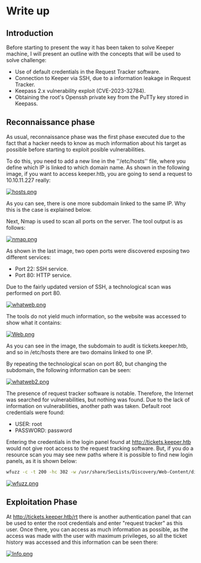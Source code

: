 # Write up
## Introduction
Before starting to present the way it has been taken to solve Keeper machine, I will present an outline with the concepts that will be used to solve challenge:
- Use of default credentials in the Request Tracker software.
- Connection to Keeper via SSH, due to a information leakage in Request Tracker.
- Keepass 2.x vulnerability exploit (CVE-2023-32784).
- Obtaining the root's Openssh private key from the PuTTy key stored in Keepass.
## Reconnaissance phase
As usual, reconnaissance phase was the first phase executed due to the fact that a hacker needs to know as much information about his target as possible before starting to exploit posible vulnerabilities.

To do this, you need to add a new line in the ''/etc/hosts'' file, where you define which IP is linked to which domain name. As shown in the following image, if you want to access keeper.htb, you are going to send a request to 10.10.11.227 really:

[![hosts.png](https://i.postimg.cc/8zBhdMYt/hosts.png)](https://postimg.cc/SnR2k2kM)

As you can see, there is one more subdomain linked to the same IP. Why this is the case is explained below.

Next, Nmap is used to scan all ports on the server. The tool output is as follows:

[![nmap.png](https://i.postimg.cc/MGWqQhc3/nmap.png)](https://postimg.cc/nXwy8SGq)

As shown in the last image, two open ports were discovered exposing two different services:
- Port 22: SSH service.
- Port 80: HTTP service.

Due to the fairly updated version of SSH, a technological scan was performed on port 80.

[![whatweb.png](https://i.postimg.cc/T3yRxZyZ/whatweb.png)](https://postimg.cc/gxW9qtHD)

The tools do not yield much information, so the website was accessed to show what it contains:

[![Web.png](https://i.postimg.cc/N0mD3jQL/Web.png)](https://postimg.cc/Lq4jfRYM)

As you can see in the image, the subdomain to audit is tickets.keeper.htb, and so in /etc/hosts there are two domains linked to one IP.

By repeating the technological scan on port 80, but changing the subdomain, the following information can be seen:

[![whatweb2.png](https://i.postimg.cc/CMHVkbnr/whatweb2.png)](https://postimg.cc/3WR6H4B2)

The presence of request tracker software is notable. Therefore, the Internet was searched for vulnerabilities, but nothing was found. Due to the lack of information on vulnerabilities, another path was taken. Default root credentials were found:
- USER: root
- PASSWORD: password

Entering the credentials in the login panel found at http://tickets.keeper.htb would not give root access to the request tracking software. But, if you do a resource scan you may see new paths where it is possible to find new login panels, as it is shown below:

```bash
wfuzz -c -t 200 -hc 302 -w /usr/share/SecLists/Discovery/Web-Content/directory-list-2.3-medium.txt http://tickets.keeper.htb/FUZZ
```

[![wfuzz.png](https://i.postimg.cc/BnqTT4rD/wfuzz.png)](https://postimg.cc/crbtZy44)
## Exploitation Phase

At http://tickets.keeper.htb/rt there is another authentication panel that can be used to enter the root credentials and enter "request tracker" as this user. Once there, you can access as much information as possible, as the access was made with the user with maximum privileges, so all the ticket history was accessed and this information can be seen there:

[![Info.png](https://i.postimg.cc/XqQC45zN/Info.png)](https://postimg.cc/q66RGNrW)
